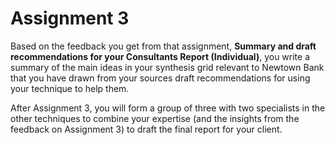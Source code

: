 # Assignment 3
Based on the feedback you get from that assignment, **Summary and draft recommendations for your Consultants Report (Individual)**, you write a summary of the main ideas in your synthesis grid relevant to Newtown Bank that you have drawn from your sources draft recommendations for using your technique to help them.  
  
After Assignment 3, you will form a group of three with two specialists in the other techniques to combine your expertise (and the insights from the feedback on Assignment 3) to draft the final report for your client.
